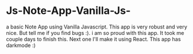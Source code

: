 # Js-Note-App-Vanilla-Js-
a basic Note App using Vanilla Javascript. This app is very robust and very nice. But tell me if you find bugs :).
i am so proud with this app. It took me couple days to finish this.
Next one I'll make it using React.
This app has darkmode :)
